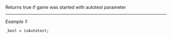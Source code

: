 Returns true if game was started with autotest parameter


---
*Example 1:*
```sqf
_bool = isAutotest;
```